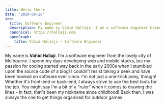```yaml
---
title: Hello there
date: "2020-08-28"
seo:
  title: Software Engineer
  description: My name is Vahid Hallaji. I am a software engineer based in Melbourne and spend my days developing web and mobile stacks.
  canonical: https://hallaji.com
  openGraph:
    title: Vahid Hallaji — Software Engineer
---
```


My name is **Vahid Hallaji**. I'm a software engineer from the lovely city
of Melbourne. I spend my days developing web and mobile stacks, but my passion for
coding started way back in the early 2000s when I stumbled upon the source code of
a blog! I couldn't resist taking a peek and have been hooked on software ever since.
I'm not just a one-trick pony, though! Whether it's front-end or back-end, I always
strive to use the best tools for the job. You might say I'm a bit of a “ruler” when
it comes to drawing the lines - in fact, that's been my nickname since childhood!
Back then, I was always the one to get things organised for outdoor games.
